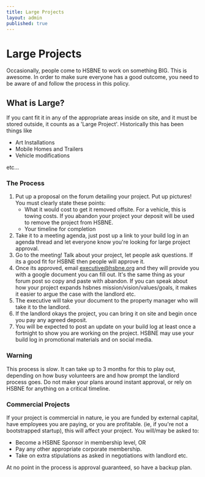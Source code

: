 ```yaml
---
title: Large Projects
layout: admin
published: true
---
```


# Large Projects

Occasionally, people come to HSBNE to work on something BIG. This is awesome. 
In order to make sure everyone has a good outcome, you need to be aware of 
and follow the process in this policy.

## What is Large?

If you cant fit it in any of the appropriate areas inside on site, and it must
be stored outside, it counts as a 'Large Project'. Historically this has been things like

* Art Installations
* Mobile Homes and Trailers
* Vehicle modifications

etc...

### The Process

1. Put up a proposal on the forum detailing your project. Put up pictures! You must
   clearly state these points:
   * What it would cost to get it removed offsite. For a vehicle, this is towing costs. If
     you abandon your project your deposit will be used to remove the project from HSBNE.
   * Your timeline for completion
2. Take it to a meeting agenda, just post up a link to your build log in an agenda thread and
   let everyone know you're looking for large project approval.
3. Go to the meeting! Talk about your project, let people ask questions. If its a good fit for
   HSBNE then people will approve it.
4. Once its approved, email executive@hsbne.org and they will provide you with a google document
   you can fill out. It's the same thing as your forum post so copy and paste with abandon. If
   you can speak about how your project expands hsbnes mission/vision/values/goals, it makes it
   easier to argue the case with the landlord etc.
5. The executive will take your document to the property manager who will take it to the landlord.
6. If the landlord okays the project, you can bring it on site and begin once you pay any agreed
   deposit.
7. You will be expected to post an update on your build log at least once a fortnight to show you
   are working on the project. HSBNE may use your build log in promotional materials and on social
   media.
   
### Warning

This process is _slow_. It can take up to 3 months for this to play out, depending on how busy
volunteers are and how prompt the landlord process goes. Do not make your plans around instant
approval, or rely on HSBNE for anything on a critical timeline.

### Commercial Projects

If your project is commercial in nature, ie you are funded by external capital, have employees you
are paying, or you are profitable. (ie, if you're not a bootstrapped startup), this will affect your
project. You will/may be asked to:

* Become a HSBNE Sponsor in membership level, OR
* Pay any other appropriate corporate membership.
* Take on extra stipulations as asked in negotiations with landlord etc.

At no point in the process is approval guaranteed, so have a backup plan.
